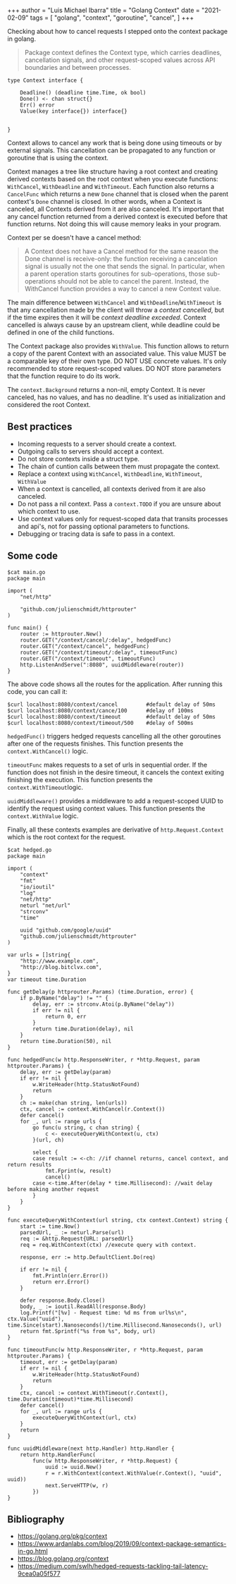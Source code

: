 +++
author = "Luis Michael Ibarra"
title = "Golang Context"
date = "2021-02-09"
tags = [
    "golang",
    "context",
    "goroutine",
    "cancel",
]
+++

Checking about how to cancel requests I stepped onto the context package in golang. 

> Package context defines the Context type, which carries deadlines, cancellation signals,
and other request-scoped values across API boundaries and between processes.

```
type Context interface {

    Deadline() (deadline time.Time, ok bool)
    Done() <- chan struct{}
    Err() error
    Value(key interface{}) interface{}


}
```

Context allows to cancel any work that is being done using timeouts or by external
signals. This cancellation can be propagated to any function or goroutine that is
using the context.

Context manages a tree like structure having a root context and creating derived 
contexts based on the root context when you execute functions: `WithCancel`, 
`WithDeadline` and `WithTimeout`. Each function also returns a `CancelFunc` 
which returns a new `Done` channel that is closed when the parent context's `Done` 
channel is closed. In other words, when a Context is canceled, all Contexts derived from 
it are also canceled. It's important that any cancel function returned from a derived 
context is executed before that function returns. Not doing this will cause memory
leaks in your program.

Context per se doesn't have a cancel method:

> A Context does not have a Cancel method for the same reason the Done channel is 
receive-only: the function receiving a cancelation signal is usually not the one 
that sends the signal. In particular, when a parent operation starts goroutines for
sub-operations, those sub-operations should not be able to cancel the parent. Instead,
the WithCancel function provides a way to cancel a new Context value.

The main difference between `WithCancel` and `WithDeadline`/`WithTimeout` is that any 
cancellation made by the client will throw a _context cancelled_, but if the 
time expires then it will be _context deadline exceeded_.
Context cancelled is always cause by an upstream client, while deadline could be 
defined in one of the child functions.

The Context package also provides `WithValue`. This function allows to return a copy
of the parent Context with an associated value. This value MUST be a comparable key
of their own type. DO NOT USE concrete values.
It's only recommended to store request-scoped values. DO NOT store parameters that 
the function require to do its work.

The `context.Background` returns a non-nil, empty Context. It is never canceled, 
has no values, and has no deadline. It's used as initialization and considered 
the root Context.

## Best practices

- Incoming requests to a server should create a context.
- Outgoing calls to servers should accept a context.
- Do not store contexts inside a struct type.
- The chain of cuntion calls between them must propagate the context.
- Replace a context using `WithCancel`, `WithDeadline`, `WithTimeout`, `WithValue`
- When a context is cancelled, all contexts derived from it are also canceled.
- Do not pass a nil context. Pass a `context.TODO` if you are unsure about which context to use.
- Use context values only for request-scoped data that transits processes and api's,
not for passing optional parameters to functions.
- Debugging or tracing data is safe to pass in a context.

## Some code


    $cat main.go
    package main

    import (
        "net/http"

        "github.com/julienschmidt/httprouter"
    )

    func main() {
        router := httprouter.New()
        router.GET("/context/cancel/:delay", hedgedFunc)
        router.GET("/context/cancel", hedgedFunc)
        router.GET("/context/timeout/:delay", timeoutFunc)
        router.GET("/context/timeout", timeoutFunc)
        http.ListenAndServe(":8080", uuidMiddleware(router))
    }

The above code shows all the routes for the application. After running this code, 
you can call it:

    $curl localhost:8080/context/cancel         #default delay of 50ms
    $curl localhost:8080/context/cance/100      #delay of 100ms
    $curl localhost:8080/context/timeout        #default delay of 50ms
    $curl localhost:8080/context/timeout/500    #delay of 500ms

`hedgedFunc()` triggers hedged requests cancelling all the other goroutines after one
of the requests finishes. This function presents the `context.WithCancel()` logic.

`timeoutFunc` makes requests to a set of urls in sequential order. If the function 
does not finish in the desire timeout, it cancels the context exiting finishing the 
execution. This function presents the `context.WithTimeout`logic.

`uuidMiddleware()` provides a middleware to add a request-scoped UUID 
to identify the request using context values. This function presents the `context.WithValue` logic.

Finally, all these contexts examples are derivative of `http.Request.Context` which 
is the root context for the request.


    $cat hedged.go
    package main

    import (
        "context"
        "fmt"
        "io/ioutil"
        "log"
        "net/http"
        neturl "net/url"
        "strconv"
        "time"

        uuid "github.com/google/uuid"
        "github.com/julienschmidt/httprouter"
    )

    var urls = []string{
        "http://www.example.com",
        "http://blog.bitclvx.com",
    }
    var timeout time.Duration

    func getDelay(p httprouter.Params) (time.Duration, error) {
        if p.ByName("delay") != "" {
            delay, err := strconv.Atoi(p.ByName("delay"))
            if err != nil {
                return 0, err
            }
            return time.Duration(delay), nil
        }
        return time.Duration(50), nil
    }

    func hedgedFunc(w http.ResponseWriter, r *http.Request, param httprouter.Params) {
        delay, err := getDelay(param)
        if err != nil {
            w.WriteHeader(http.StatusNotFound)
            return
        }
        ch := make(chan string, len(urls))
        ctx, cancel := context.WithCancel(r.Context())
        defer cancel()
        for _, url := range urls {
            go func(u string, c chan string) {
                c <- executeQueryWithContext(u, ctx)
            }(url, ch)

            select {
            case result := <-ch: //if channel returns, cancel context, and return results
                fmt.Fprint(w, result)
                cancel()
            case <-time.After(delay * time.Millisecond): //wait delay before making another request
            }
        }
    }

    func executeQueryWithContext(url string, ctx context.Context) string {
        start := time.Now()
        parsedUrl, _ := neturl.Parse(url)
        req := &http.Request{URL: parsedUrl}
        req = req.WithContext(ctx) //execute query with context.

        response, err := http.DefaultClient.Do(req)

        if err != nil {
            fmt.Println(err.Error())
            return err.Error()
        }

        defer response.Body.Close()
        body, _ := ioutil.ReadAll(response.Body)
        log.Printf("[%v] - Request time: %d ms from url%s\n", ctx.Value("uuid"), time.Since(start).Nanoseconds()/time.Millisecond.Nanoseconds(), url)
        return fmt.Sprintf("%s from %s", body, url)
    }

    func timeoutFunc(w http.ResponseWriter, r *http.Request, param httprouter.Params) {
        timeout, err := getDelay(param)
        if err != nil {
            w.WriteHeader(http.StatusNotFound)
            return
        }
        ctx, cancel := context.WithTimeout(r.Context(), time.Duration(timeout)*time.Millisecond)
        defer cancel()
        for _, url := range urls {
            executeQueryWithContext(url, ctx)
        }
        return
    }

    func uuidMiddleware(next http.Handler) http.Handler {
        return http.HandlerFunc(
            func(w http.ResponseWriter, r *http.Request) {
                uuid := uuid.New()
                r = r.WithContext(context.WithValue(r.Context(), "uuid", uuid))
                next.ServeHTTP(w, r)
            })
    }


## Bibliography

- https://golang.org/pkg/context
- https://www.ardanlabs.com/blog/2019/09/context-package-semantics-in-go.html
- https://blog.golang.org/context
- https://medium.com/swlh/hedged-requests-tackling-tail-latency-9cea0a05f577
